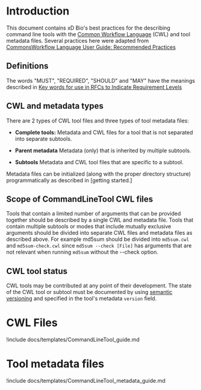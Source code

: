 # Introduction
This document contains xD Bio's best practices for the describing command line tools with the
[Common Workflow Language](https://github.com/common-workflow-language/common-workflow-language) (CWL) and tool metadata
files.
Several practices here were adapted from 
[CommonsWorkflow Language User Guide: Recommended Practices](http://www.commonwl.org/user_guide/rec-practices/)

## Definitions
The words "MUST", "REQUIRED",  "SHOULD" and "MAY" have the meanings described in 
[Key words for use in RFCs to Indicate Requirement Levels](https://www.ietf.org/rfc/rfc2119.txt)

## CWL and metadata types 

There are 2 types of CWL tool files and three types of tool metadata files:

-  **Complete tools:** 
Metadata and CWL files for a tool that is not separated into separate subtools. 

-  **Parent metadata** 
 Metadata (only) that is inherited by multiple subtools.
 
- **Subtools**
Metadata and CWL tool files that are specific to a subtool. 

Metadata files can be initialized (along with the proper directory structure) programmatically as described in [getting started.]

## Scope of CommandLineTool CWL files

Tools that contain a limited number of arguments that can be provided together should be described by a single CWL and metadata file. Tools that contain multiple subtools or modes that include mutually exclusive arguments should be divided into 
separate CWL files and metadata files as described above. For example md5sum should be divided into `md5sum.cwl` and `md5sum-check.cwl` since `md5sum --check [File]` 
has arguments that are not relevant when running `md5sum`  without the --check option.

## CWL tool status
CWL tools may be contributed at any point of their development. 
The state of the CWL tool or subtool must be documented by using 
[semantic versioning](https://semver.org/spec/v2.0.0.html) and specified in the tool's metadata `version` field.


# CWL Files

!include docs/templates/CommandLineTool_guide.md

# Tool metadata files

!include docs/templates/CommandLineTool_metadata_guide.md